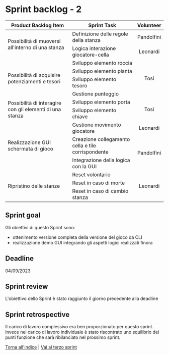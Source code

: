 # Sprint backlog - 2

<table>
    <thead>
        <tr>
            <th>Product Backlog Item</th>
            <th>Sprint Task</th>
            <th>Volunteer</th>
        </tr>
    </thead>
    <tbody>
        <tr>
            <td rowspan=2>Possibilità di muoversi all'interno di una stanza </td>
            <td>Definizione delle regole della stanza</td>
            <td rowspan=1 style="text-align: center;">Pandolfini</td>
        </tr>
        <tr>
            <td>Logica interazione giocatore-cella</td>
            <td rowspan=1 style="text-align: center;">Leonardi</td>
        </tr>
        <tr>
            <td rowspan=4>Possibilità di acquisire potenziamenti e tesori</td>
            <td>Sviluppo elemento roccia</td>
            <td rowspan=4 style="text-align: center;">Tosi</td>
        </tr>
        <tr>
            <td>Sviluppo elemento pianta</td>
        </tr>
        <tr>
            <td>Sviluppo elemento tesoro</td>
        </tr>
        <tr>
            <td>Gestione punteggio</td>
        </tr>
        <tr>
            <td rowspan=2>Possibilità di interagire con gli elementi di una stanza</td>
            <td>Sviluppo elemento porta</td>
            <td rowspan=2 style="text-align: center;">Tosi</td>
        </tr>
        <tr>
            <td>Sviluppo elemento chiave</td>
        </tr>
        <tr>
            <td rowspan=3>Realizzazione GUI schermata di gioco</td>
            <td>Gestione movimento giocatore</td>
            <td style="text-align: center;">Leonardi</td>
        </tr>
        <tr>
            <td>Creazione collegamento cella e tile corrispondente</td>
            <td rowspan=2 style="text-align: center;">Pandolfini</td>
        </tr>
        <tr>
            <td>Integrazione della logica con la GUI</td>
        </tr>
        <tr>
            <td rowspan=3>Ripristino delle stanze</td>
            <td>Reset volontario</td>
            <td rowspan=3 style="text-align: center;">Leonardi</td>
        </tr>
        <tr>
            <td>Reset in caso di morte</td>
        </tr>
        <tr>
            <td>Reset in caso di cambio stanza</td>
        </tr>
    </tbody>
</table>

## Sprint goal
Gli obiettivi di questo Sprint sono:
- ottenimento versione completa della versione del gioco da CLI
- realizzazione demo GUI integrando gli aspetti logici realizzati finora

## Deadline
04/09/2023

## Sprint review
L'obiettivo dello Sprint è stato raggiunto il giorno precedente alla deadline

## Sprint retrospective
Il carico di lavoro complessivo era ben proporzionato per questo sprint. Invece nel carico di lavoro individuale è stato riscontrato uno squilibrio dei punti funzione che sarà ribilanciato nel prossimo sprint. 

[Torna all'indice](../index.md) | [Vai al terzo sprint](../process/third-sprint.md)

